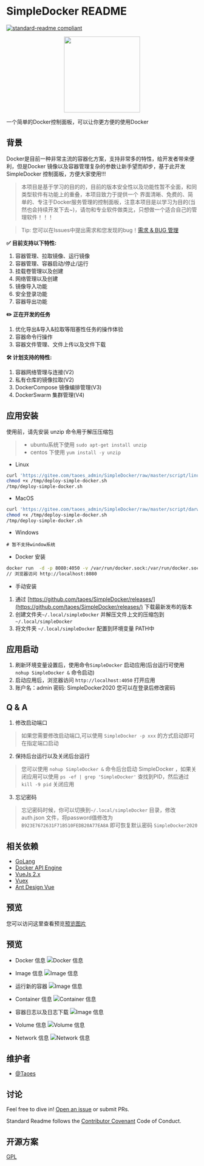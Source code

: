 # SimpleDocker README

[![standard-readme compliant](https://img.shields.io/badge/readme%20style-standard-brightgreen.svg?style=flat-square)](https://github.com/RichardLitt/standard-readme)

<div style="text-align:center">
    <img src="https://pic.zhoutao123.com/lib/simple-docker/logo-tm.png" width="200" alt="""" >
</div>


一个简单的Docker控制面板，可以让你更方便的使用Docker



## 背景

Docker是目前一种非常主流的容器化方案，支持非常多的特性，给开发者带来便利，但是Docker 镜像以及容器管理复杂的参数让新手望而却步，基于此开发 SimpleDocker 控制面板，方便大家使用!!!


> 本项目是基于学习的目的的，目前的版本安全性以及功能性暂不全面，和同类型软件有功能上的重叠，本项目致力于提供一个 界面清晰、免费的、简单的、专注于Docker服务管理的控制面板，注意本项目是以学习为目的(当然也会持续开发下去~)，请勿和专业软件做类比，只想做一个适合自己的管理软件！！！

> Tip: 您可以在Issues中提出需求和您发现的bug！[需求 & BUG 管理](https://github.com/taoes/SimpleDocker/issues)


**✅ 目前支持以下特性:**
1. 容器管理、拉取镜像、运行镜像
2. 容器管理、容器启动/停止/运行
3. 挂载卷管理以及创建
4. 网络管理以及创建
5. 镜像导入功能
6. 安全登录功能
7. 容器导出功能


**✏️ 正在开发的任务**

1. 优化导出&导入&拉取等阻塞性任务的操作体验
2. 容器命令行操作
3. 容器文件管理、文件上传以及文件下载

**🛠 计划支持的特性:**

1. 容器网络管理与连接(V2)
2. 私有仓库的镜像拉取(V2)
3. DockerCompose 镜像编排管理(V3)
4. DockerSwarm 集群管理(V4)


## 应用安装

使用前，请先安装 unzip 命令用于解压压缩包 

> + ubuntu系统下使用 `sudo apt-get install unzip`  
> + centos 下使用 `yum install -y unzip`

+ Linux 

```sh
curl 'https://gitee.com/taoes_admin/SimpleDocker/raw/master/script/linux-deploy.sh' > /tmp/deploy-simple-docker.sh
chmod +x /tmp/deploy-simple-docker.sh
/tmp/deploy-simple-docker.sh
```

+ MacOS 
```sh
curl 'https://gitee.com/taoes_admin/SimpleDocker/raw/master/script/darwin-deploy.sh' > /tmp/deploy-simple-docker.sh
chmod +x /tmp/deploy-simple-docker.sh
/tmp/deploy-simple-docker.sh
```

+ Windows 
```shell script
# 暂不支持window系统
```

+ Docker 安装
```sh
docker run  -d -p 8080:4050 -v /var/run/docker.sock:/var/run/docker.sock --name SimpleDocker  registry.cn-shanghai.aliyuncs.com/seven-tao/simple-docker:0.0.2
// 浏览器访问 http://localhost:8080  
```

+ 手动安装

1. 通过 [https://github.com/taoes/SimpleDocker/releases/](https://github.com/taoes/SimpleDocker/releases/) 下载最新发布的版本
2. 创建文件夹`~/.local/simpleDocker` 并解压文件上文的压缩包到 `~/.local/simpleDocker`
3. 将文件夹 `~/.local/simpleDocker` 配置到环境变量 PATH中


## 应用启动
1. 刷新环境变量设置后，使用命令`SimpleDocker` 启动应用(后台运行可使用 `nohup SimpleDocker &` 命令启动)
2. 启动应用后，浏览器访问 `http://localhost:4050` 打开应用
3. 账户名：admin 密码: SimpleDocker2020 您可以在登录后修改密码



## Q & A
1. 修改启动端口
> 如果您需要修改启动端口,可以使用 `SimpleDocker -p xxx` 的方式启动即可在指定端口启动


2. 保持后台运行以及关闭后台运行
> 您可以使用 `nohup SimpleDocker &` 命令后台启动 SimpleDocker ，如果关闭应用可以使用 `ps -ef | grep 'SimpleDocker'`  查找到PID，然后通过  `kill -9 pid` 关闭应用

3. 忘记密码
> 忘记密码时候，你可以切换到`~/.local/simpleDocker` 目录，修改auth.json 文件，将password值修改为`B923E7672631F71B510FEDB20A77EA8A` 即可恢复默认密码 `SimpleDocker2020` 



## 相关依赖

- [GoLang](https://golang.org/)
- [Docker API Engine](https://docs.docker.com/engine/api/sdk/)
- [VueJs 2.x](https://vuejs.org/)
- [Vuex](https://vuex.vuejs.org/) 
- [Ant Design Vue](https://www.antdv.com/docs/vue/introduce-cn/) 

## 预览

您可以访问这里查看预览[预览图片](./PREVIEW.md)



## 预览

+ Docker 信息
![Docker 信息](./img/info.png)

+ Image 信息
![Image 信息](./img/image.png)

+ 运行新的容器
![Image 信息](./img/runContainer.png)

+ Container 信息
![Container 信息](./img/container.png)

+ 容器日志以及日志下载
![Image 信息](./img/containerLog.png)

+ Volume 信息
![Volume 信息](./img/volume.png)

+ Network 信息
![Network 信息](./img/network.png)

## 维护者

+ [@Taoes](https://github.com/taoes)

## 讨论

Feel free to dive in! [Open an issue](https://github.com/taoes/SimpleDocker/issues/new) or submit PRs.

Standard Readme follows the [Contributor Covenant](http://contributor-covenant.org/version/1/3/0/) Code of Conduct.



## 开源方案

[GPL](./LICENSE)
